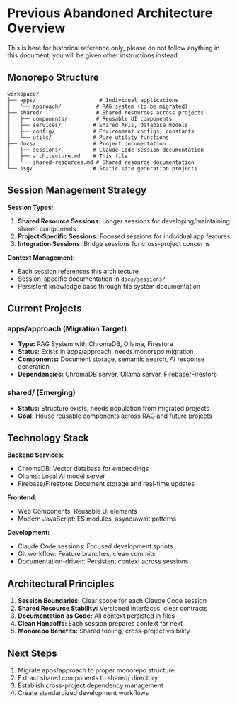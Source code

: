 # Previous Abandoned Architecture Overview

This is here for historical reference only, please do not follow anything in this document, you will be given other instructions instead.

## Monorepo Structure

```
workspace/
├── apps/                    # Individual applications
│   └── approach/           # RAG system (to be migrated)
├── shared/                 # Shared resources across projects
│   ├── components/         # Reusable UI components
│   ├── services/          # Shared APIs, database models
│   ├── config/            # Environment configs, constants
│   └── utils/             # Pure utility functions
├── docs/                  # Project documentation
│   ├── sessions/          # Claude Code session documentation
│   ├── architecture.md    # This file
│   └── shared-resources.md # Shared resource documentation
└── ssg/                   # Static site generation projects
```

## Session Management Strategy

**Session Types:**
1. **Shared Resource Sessions:** Longer sessions for developing/maintaining shared components
2. **Project-Specific Sessions:** Focused sessions for individual app features
3. **Integration Sessions:** Bridge sessions for cross-project concerns

**Context Management:**
- Each session references this architecture
- Session-specific documentation in `docs/sessions/`
- Persistent knowledge base through file system documentation

## Current Projects

### apps/approach (Migration Target)
- **Type:** RAG System with ChromaDB, Ollama, Firestore
- **Status:** Exists in apps/approach, needs monorepo migration
- **Components:** Document storage, semantic search, AI response generation
- **Dependencies:** ChromaDB server, Ollama server, Firebase/Firestore

### shared/ (Emerging)
- **Status:** Structure exists, needs population from migrated projects
- **Goal:** House reusable components across RAG and future projects

## Technology Stack

**Backend Services:**
- ChromaDB: Vector database for embeddings
- Ollama: Local AI model server
- Firebase/Firestore: Document storage and real-time updates

**Frontend:**
- Web Components: Reusable UI elements
- Modern JavaScript: ES modules, async/await patterns

**Development:**
- Claude Code sessions: Focused development sprints
- Git workflow: Feature branches, clean commits
- Documentation-driven: Persistent context across sessions

## Architectural Principles

1. **Session Boundaries:** Clear scope for each Claude Code session
2. **Shared Resource Stability:** Versioned interfaces, clear contracts
3. **Documentation as Code:** All context persisted in files
4. **Clean Handoffs:** Each session prepares context for next
5. **Monorepo Benefits:** Shared tooling, cross-project visibility

## Next Steps

1. Migrate apps/approach to proper monorepo structure
2. Extract shared components to shared/ directory
3. Establish cross-project dependency management
4. Create standardized development workflows